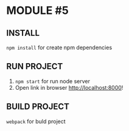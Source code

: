 MODULE #5
========================================================================

INSTALL
------------------------------------------------------------------------
`npm install` for create npm dependencies

RUN PROJECT
------------------------------------------------------------------------
1. `npm start` for run node server
2. Open link in browser  [http://localhost:8000](http://localhost:8000)!

BUILD PROJECT
------------------------------------------------------------------------
`webpack` for buld project
